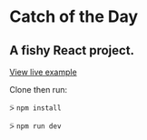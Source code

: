 # Catch of the Day 

## A fishy React project.

[View live example](https://cotd-icky-pin.now.sh/)

Clone then run:

⍩ `npm install`  

⍩ `npm run dev`  
